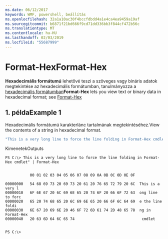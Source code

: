```yaml
---
ms.date: 06/12/2017
keywords: WMF, powershell, beállítás
ms.openlocfilehash: 32a1a10ac30f4bccfdbdd4a1e4ca4ea9459a19af
ms.sourcegitcommit: b6871f21bd666f9cd71dd336bb3f844cf472b56c
ms.translationtype: MT
ms.contentlocale: hu-HU
ms.lasthandoff: 02/03/2019
ms.locfileid: "55687999"
---
```

# <a name="format-hex"></a><span data-ttu-id="ab8d1-102">Format-Hex</span><span class="sxs-lookup"><span data-stu-id="ab8d1-102">Format-Hex</span></span>
<span data-ttu-id="ab8d1-103">**Hexadecimális formátumú** lehetővé teszi a szöveges vagy bináris adatok megtekintése az hexadecimális formátumban, tanulmányozza a [hexadecimális formátumban](https://msdn.microsoft.com/powershell/reference/5.1/microsoft.powershell.utility/format-hex)</span><span class="sxs-lookup"><span data-stu-id="ab8d1-103">**Format-Hex** lets you view text or binary data in hexadecimal format; see [Format-Hex](https://msdn.microsoft.com/powershell/reference/5.1/microsoft.powershell.utility/format-hex)</span></span>

## <a name="example-1"></a><span data-ttu-id="ab8d1-104">1. példa</span><span class="sxs-lookup"><span data-stu-id="ab8d1-104">Example 1</span></span>
<span data-ttu-id="ab8d1-105">Hexadecimális formátumú karakterlánc tartalmának megtekintéséhez.</span><span class="sxs-lookup"><span data-stu-id="ab8d1-105">View the contents of a string in hexadecimal format.</span></span>

```powershell
"This is a very long line to force the line folding in Format-Hex cmdlet" | Format-Hex
```

<span data-ttu-id="ab8d1-106">Kimenetek</span><span class="sxs-lookup"><span data-stu-id="ab8d1-106">Outputs</span></span>
```
PS C:\> This is a very long line to force the line folding in Format-Hex cmdlet" | Format-Hex


           00 01 02 03 04 05 06 07 08 09 0A 0B 0C 0D 0E 0F

00000000   54 68 69 73 20 69 73 20 61 20 76 65 72 79 20 6C  This is a very l
00000010   6F 6E 67 20 6C 69 6E 65 20 74 6F 20 66 6F 72 63  ong line to forc
00000020   65 20 74 68 65 20 6C 69 6E 65 20 66 6F 6C 64 69  e the line foldi
00000030   6E 67 20 69 6E 20 46 6F 72 6D 61 74 2D 48 65 78  ng in Format-Hex
00000040   20 63 6D 64 6C 65 74                              cmdlet


PS C:\>
```
